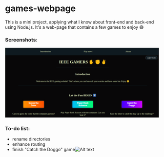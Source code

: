 # games-webpage
This is a mini project, applying what I know about front-end and back-end using Node.js.
It's a web-page that contains a few games to enjoy :smile:

### Screenshots:
![Homepage](screenshots/homepage.png?raw=true "Homepage")


### To-do list:
- rename directories
- enhance routing
- finish "Catch the Doggo" game![Alt text](relative/path/to/img.jpg?raw=true "Title")
